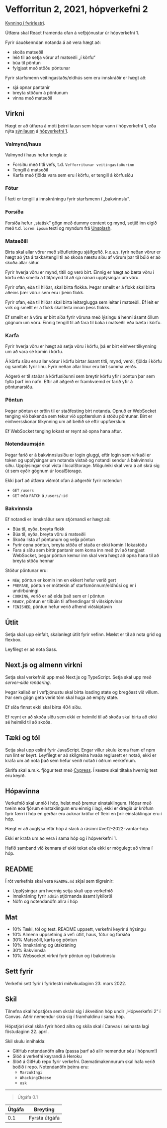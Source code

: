 # Vefforritun 2, 2021, hópverkefni 2

[Kynning í fyrirlestri](https://youtu.be/).

Útfæra skal React framenda ofan á vefþjónustur úr hópverkefni 1.

Fyrir óauðkenndan notanda á að vera hægt að:

* skoða matseðil
* leið til að setja vörur af matseðli „í körfu“
* búa til pöntun
* fylgjast með stöðu pöntunar

Fyrir starfsmenn veitingastaðs/eldhús sem eru innskráðir er hægt að:

* sjá opnar pantanir
* breyta stöðum á pöntunum
* vinna með matseðil

## Virkni

Hægt er að útfæra á móti þeirri lausn sem hópur vann í hópverkefni 1, eða nýta [sýnilausn](https://vef2-2022-h1-synilausn.herokuapp.com/) á [hópverkefni 1](https://github.com/vefforritun/vef2-2022-h1-synilausn).

### Valmynd/haus

Valmynd í haus hefur tengla á:

* Forsíðu með titli vefs, t.d. `Vefforritunar veitingastaðurinn`
* Tengill á matseðil
* Karfa með fjölda vara sem eru í körfu, er tengill á körfusíðu

### Fótur

Í fæti er tengill á innskráningu fyrir starfsmenn í „bakvinnslu“.

### Forsíða

Forsíða hefur „statísk“ gögn með dummy content og mynd, setjið inn eigið með t.d. `lorem ipsum` texti og myndum frá [Unsplash](unsplash.com/).

### Matseðill

Birta skal allar vörur með síðuflettingu sjálfgefið. Þ.e.a.s. fyrir neðan vörur er hægt að ýta á takka/tengil til að skoða næstu síðu af vörum þar til búið er að skoða allar síður.

Fyrir hverja vöru er mynd, titill og verð birt. Einnig er hægt að bæta vöru í körfu eða smella á titil/mynd til að sjá nánari upplýsingar um vöru.

Fyrir ofan, eða til hliðar, skal birta flokka. Þegar smellt er á flokk skal birta aðeins þær vörur sem eru í þeim flokk.

Fyrir ofan, eða til hliðar skal birta leitarglugga sem leitar í matseðli. Ef leit er virk og smellt er á flokk skal leita innan þess flokks.

Ef smellt er á vöru er birt síða fyrir vöruna með lýsingu á henni ásamt öllum gögnum um vöru. Einnig tengill til að fara til baka í matseðil eða bæta í körfu.

### Karfa

Fyrir hverja vöru er hægt að setja vöru í körfu, þá er birt einhver tilkynning um að vara sé komin í körfu.

Á körfu síðu eru allar vörur í körfu birtar ásamt titli, mynd, verði, fjölda í körfu og samtals fyrir línu. Fyrir neðan allar línur eru birt summa verðs.

Aðgerð er til staðar á körfusíðunni sem breytir körfu yfir í pöntun þar sem fylla þarf inn nafn. Eftir að aðgerð er framkvæmd er farið yfir á pöntunarsíðu.

### Pöntun

Þegar pöntun er orðin til er staðfesting birt notanda. Opnuð er WebSocket tenging við bakenda sem tekur við uppfærslum á stöðu pöntunar. Birt er einhversskonar tilkynning um að beðið sé eftir uppfærslum.

Ef WebSocket tenging lokast er reynt að opna hana aftur.

### Notendaumsjón

Þegar farið er á bakvinnslusíðu er login gluggi, eftir login sem virkaði er token og upplýsingar um notanda vistað og notandi sendur á bakvinnslu síðu. Upplýsingar skal vista í localStorage. Möguleiki skal vera á að skrá sig út sem eyðir gögnum úr localStorage.

Ekki þarf að útfæra viðmót ofan á aðgerðir fyrir notendur:

* `GET` `/users`
* `GET` eða `PATCH` á `/users/:id`

### Bakvinnsla

Ef notandi er innskráður sem stjórnandi er hægt að:

* Búa til, eyða, breyta flokk
* Búa til, eyða, breyta vöru á matseðli
* Skoða lista af pöntunum og velja pöntun
* Fyrir opna pöntun, breyta stöðu ef staða er ekki komin í lokastöðu
* Fara á síðu sem birtir pantanir sem koma inn með því að tengjast WebSocket, þegar pöntun kemur inn skal vera hægt að opna hana til að breyta stöðu hennar

Stöður pöntunar eru:

* `NEW`, pöntun er komin inn en ekkert hefur verið gert
* `PREPARE`, pöntun er móttekin af starfsmönnum/eldhúsi og er í undirbúningi
* `COOKING`, verið er að elda það sem er í pöntun
* `READY`, pöntun er tilbúin til afhendingar til viðskiptvinar
* `FINISHED`, pöntun hefur verið afhend viðskiptavin

## Útlit

Setja skal upp einfalt, skalanlegt útlit fyrir vefinn. Mælst er til að nota grid og flexbox.

Leyfilegt er að nota Sass.

## Next.js og almenn virkni

Setja skal verkefnið upp með Next.js og TypeScript. Setja skal upp með _server-side rendering_.

Þegar kallað er í vefþjónustu skal birta loading state og bregðast við villum. Þar sem gögn geta verið tóm skal huga að empty state.

Ef síða finnst ekki skal birta 404 síðu.

Ef reynt er að skoða síðu sem ekki er heimild til að skoða skal birta að ekki sé heimild til að skoða.

## Tæki og tól

Setja skal upp eslint fyrir JavaScript. Engar villur skulu koma fram ef npm run lint er keyrt. Leyfilegt er að skilgreina hvaða reglusett er notað, ekki er krafa um að nota það sem hefur verið notað í öðrum verkefnum.

Skrifa skal a.m.k. fjögur test með [Cypress](https://www.cypress.io/). Í `README` skal tiltaka hvernig test eru keyrð.

## Hópavinna

Verkefnið skal unnið í hóp, helst með þremur einstaklingum. Hópar með tveim eða fjórum einstaklingum eru einnig í lagi, ekki er dregið úr kröfum fyrir færri í hóp en gerðar eru auknar kröfur ef fleiri en þrír einstaklingar eru í hóp.

Hægt er að auglýsa eftir hóp á slack á rásinni #vef2-2022-vantar-hóp.

Ekki er krafa um að vera í sama hóp og í hópverkefni 1.

Hafið samband við kennara ef ekki tekst eða ekki er mögulegt að vinna í hóp.

## README

Í rót verkefnis skal vera `README.md` skjal sem tilgreinir:

* Upplýsingar um hvernig setja skuli upp verkefnið
* Innskráning fyrir `admin` stjórnanda ásamt lykilorði
* Nöfn og notendanöfn allra í hóp

## Mat

* 10% Tæki, tól og test. README uppsett, verkefni keyrir á hýsingu
* 10% Almenn uppsetning á vef: útlit, haus, fótur og forsíða
* 30% Matseðill, karfa og pöntun
* 10% Innskráning og útskráning
* 30% Bakvinnsla
* 10% Websocket virkni fyrir pöntun og í bakvinnslu

## Sett fyrir

Verkefni sett fyrir í fyrirlestri miðvikudaginn 23. mars 2022.

## Skil

Tilnefna skal hópstjóra sem skráir sig í ákveðinn hóp undir „Hópverkefni 2“ í Canvas. Aðrir nemendur skrá sig í framhaldinu í sama hóp.

Hópstjóri skal skila fyrir hönd allra og skila skal í Canvas í seinasta lagi föstudaginn 22. apríl.

Skil skulu innihalda:

* GitHub notendanöfn allra (passa þarf að allir nemendur séu í hópnum!)
* Slóð á verkefni keyrandi á Heroku
* Slóð á GitHub repo fyrir verkefni. Dæmatímakennurum skal hafa verið boðið í repo. Notendanöfn þeirra eru:
  * `MarzukIngi`
  * `WhackingCheese`
  * `osk`

---

> Útgáfa 0.1

| Útgáfa | Breyting      |
| ------ | ------------- |
| 0.1    | Fyrsta útgáfa |
